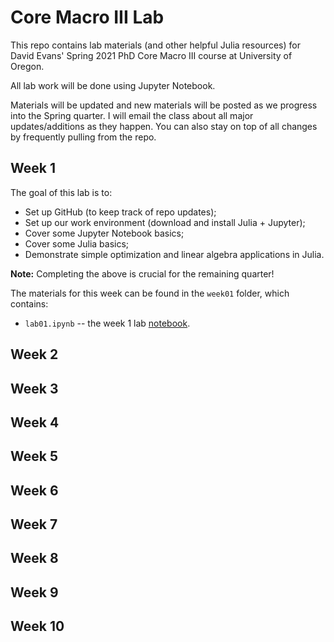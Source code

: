 # Core Macro III Lab

This repo contains lab materials (and other helpful Julia resources) for David Evans' Spring 2021 PhD Core Macro III course at University of Oregon.

All lab work will be done using Jupyter Notebook.

Materials will be updated and new materials will be posted as we progress into the Spring quarter. I will email the class about all major updates/additions as they happen. You can also stay on top of all changes by frequently pulling from the repo. 

## Week 1

The goal of this lab is to:
- Set up GitHub (to keep track of repo updates);
- Set up our work environment (download and install Julia + Jupyter);
- Cover some Jupyter Notebook basics;
- Cover some Julia basics;
- Demonstrate simple optimization and linear algebra applications in Julia.

**Note:** Completing the above is crucial for the remaining quarter!

The materials for this week can be found in the `week01` folder, which contains:
- `lab01.ipynb` -- the week 1 lab [notebook](week01/lab01.ipynb).

## Week 2

## Week 3

## Week 4

## Week 5

## Week 6

## Week 7

## Week 8

## Week 9

## Week 10
